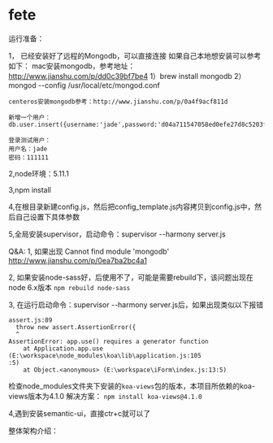 <!--
@Author: geyuanjun
@Date:   2016-06-16 10:06:25
@Email:  geyuanjun.sh@superjia.com
@Last modified by:   geyuanjun
@Last modified time: 2016-06-22 12:23:12
-->



# fete
运行准备：

1， 已经安装好了远程的Mongodb，可以直接连接
    如果自己本地想安装可以参考如下：
    mac安装mongodb，参考地址：http://www.jianshu.com/p/dd0c39bf7be4
    1）brew install mongodb
    2）mongod --config /usr/local/etc/mongod.conf

    centeros安装mongodb参考：http://www.jianshu.com/p/0a4f9acf811d

    新增一个用户：db.user.insert({username:'jade',password:'d04a711547058ed0efe27d8c5203f58f'})

    登录测试用户：
    用户名：jade
    密码：111111



2,node环境：5.11.1

3,npm install

4,在根目录新建config.js，然后把config_template.js内容拷贝到config.js中，然后自己设置下具体参数

5,全局安装supervisor，启动命令：supervisor --harmony server.js


Q&A:
1, 如果出现 Cannot find module 'mongodb'
    http://www.jianshu.com/p/0ea7ba2bc4a1

2, 如果安装node-sass好，后使用不了，可能是需要rebuild下，该问题出现在node 6.x版本
    `npm rebuild node-sass`

3, 在运行启动命令：supervisor --harmony server.js后，如果出现类似以下报错
```
assert.js:89
  throw new assert.AssertionError({
  ^
AssertionError: app.use() requires a generator function
    at Application.app.use (E:\workspace\node_modules\koa\lib\application.js:105
:5)
    at Object.<anonymous> (E:\workspace\iForm\index.js:13:5)
```
检查node_modules文件夹下安装的`koa-views`包的版本，本项目所依赖的koa-views版本为4.1.0
解决方案：
`npm install koa-views@4.1.0`

4,遇到安装semantic-ui，直接ctr+c就可以了


整体架构介绍：
